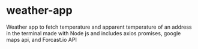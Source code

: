 # weather-app
Weather app to fetch temperature and apparent temperature of an address in the terminal made with Node js and includes axios promises, google maps api, and Forcast.io API
